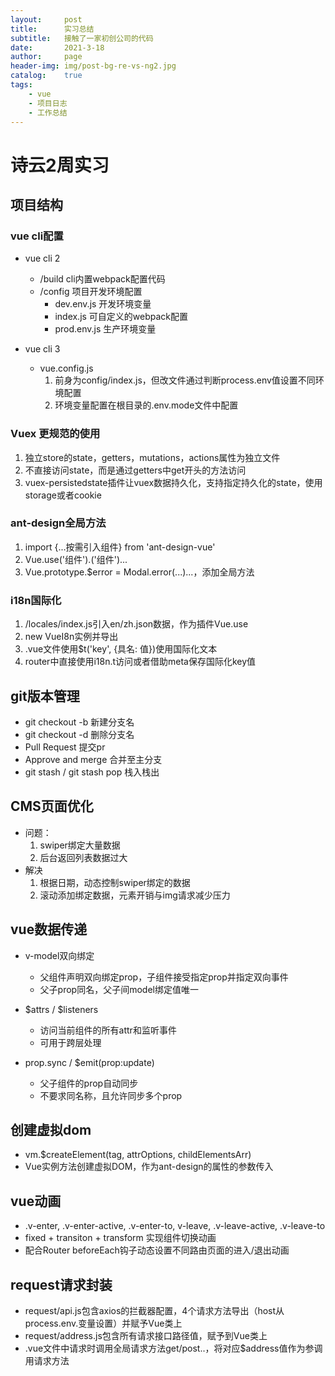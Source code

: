 ```yaml
---
layout:     post
title:      实习总结
subtitle:   接触了一家初创公司的代码
date:       2021-3-18
author:     page
header-img: img/post-bg-re-vs-ng2.jpg
catalog:    true
tags:
    - vue
    - 项目日志
    - 工作总结
---
```


# 诗云2周实习

## 项目结构

### vue cli配置

- vue cli 2
  - /build cli内置webpack配置代码
  - /config 项目开发环境配置
    - dev.env.js 开发环境变量
    - index.js 可自定义的webpack配置
    - prod.env.js 生产环境变量

- vue cli 3
  - vue.config.js
    1. 前身为config/index.js，但改文件通过判断process.env值设置不同环境配置
    2. 环境变量配置在根目录的.env.mode文件中配置

### Vuex 更规范的使用

1. 独立store的state，getters，mutations，actions属性为独立文件
2. 不直接访问state，而是通过getters中get开头的方法访问
3. vuex-persistedstate插件让vuex数据持久化，支持指定持久化的state，使用storage或者cookie

### ant-design全局方法

1. import {...按需引入组件} from 'ant-design-vue'
2. Vue.use('组件').('组件')...
3. Vue.prototype.$error = Modal.error(...)...，添加全局方法

### i18n国际化

1. /locales/index.js引入en/zh.json数据，作为插件Vue.use
2. new VueI8n实例并导出
3. .vue文件使用$t('key', {具名: 值})使用国际化文本
4. router中直接使用i18n.t访问或者借助meta保存国际化key值

## git版本管理

- git checkout -b 新建分支名
- git checkout -d 删除分支名
- Pull Request 提交pr
- Approve and merge 合并至主分支
- git stash / git stash pop 栈入栈出

## CMS页面优化

- 问题：
  1. swiper绑定大量数据
  2. 后台返回列表数据过大
- 解决
  1. 根据日期，动态控制swiper绑定的数据
  2. 滚动添加绑定数据，元素开销与img请求减少压力

## vue数据传递

- v-model双向绑定
  - 父组件声明双向绑定prop，子组件接受指定prop并指定双向事件
  - 父子prop同名，父子间model绑定值唯一

- $attrs / $listeners
  - 访问当前组件的所有attr和监听事件
  - 可用于跨层处理

- prop.sync / $emit(prop:update)
  - 父子组件的prop自动同步
  - 不要求同名称，且允许同步多个prop

## 创建虚拟dom

- vm.$createElement(tag, attrOptions, childElementsArr)
- Vue实例方法创建虚拟DOM，作为ant-design的属性的参数传入

## vue动画

- .v-enter, .v-enter-active, .v-enter-to, v-leave, .v-leave-active, .v-leave-to
- fixed + transiton + transform 实现组件切换动画
- 配合Router beforeEach钩子动态设置不同路由页面的进入/退出动画

## request请求封装

- request/api.js包含axios的拦截器配置，4个请求方法导出（host从process.env.变量设置）并赋予Vue类上
- request/address.js包含所有请求接口路径值，赋予到Vue类上
- .vue文件中请求时调用全局请求方法get/post..，将对应$address值作为参调用请求方法
